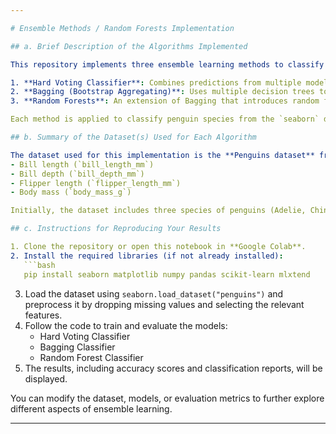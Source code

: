 ```yaml
---

# Ensemble Methods / Random Forests Implementation

## a. Brief Description of the Algorithms Implemented

This repository implements three ensemble learning methods to classify penguin species based on physical features. The models evaluated are:

1. **Hard Voting Classifier**: Combines predictions from multiple models (Logistic Regression, Random Forest, and Support Vector Machine) using majority voting.
2. **Bagging (Bootstrap Aggregating)**: Uses multiple decision trees to reduce variance and improve classification accuracy, particularly with high bias models.
3. **Random Forests**: An extension of Bagging that introduces random feature selection to further reduce variance and prevent overfitting, resulting in a more robust model.

Each method is applied to classify penguin species from the `seaborn` dataset, with a focus on accuracy and comparison between models.

## b. Summary of the Dataset(s) Used for Each Algorithm

The dataset used for this implementation is the **Penguins dataset** from the `seaborn` library. The dataset includes features such as:
- Bill length (`bill_length_mm`)
- Bill depth (`bill_depth_mm`)
- Flipper length (`flipper_length_mm`)
- Body mass (`body_mass_g`)

Initially, the dataset includes three species of penguins (Adelie, Chinstrap, and Gentoo), but only two species (Gentoo and Chinstrap) are used for the classification tasks. The dataset is preprocessed by removing missing values and selecting two or four features for training the models.

## c. Instructions for Reproducing Your Results

1. Clone the repository or open this notebook in **Google Colab**.
2. Install the required libraries (if not already installed):
   ```bash
   pip install seaborn matplotlib numpy pandas scikit-learn mlxtend
   ```
3. Load the dataset using `seaborn.load_dataset("penguins")` and preprocess it by dropping missing values and selecting the relevant features.
4. Follow the code to train and evaluate the models:
   - Hard Voting Classifier
   - Bagging Classifier
   - Random Forest Classifier
5. The results, including accuracy scores and classification reports, will be displayed.

You can modify the dataset, models, or evaluation metrics to further explore different aspects of ensemble learning.

---
```

